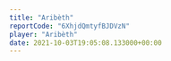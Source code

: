 ```yaml
---
title: "Aribèth"
reportCode: "6XhjdQmtyfBJDVzN"
player: "Aribèth"
date: 2021-10-03T19:05:08.133000+00:00
---
```

